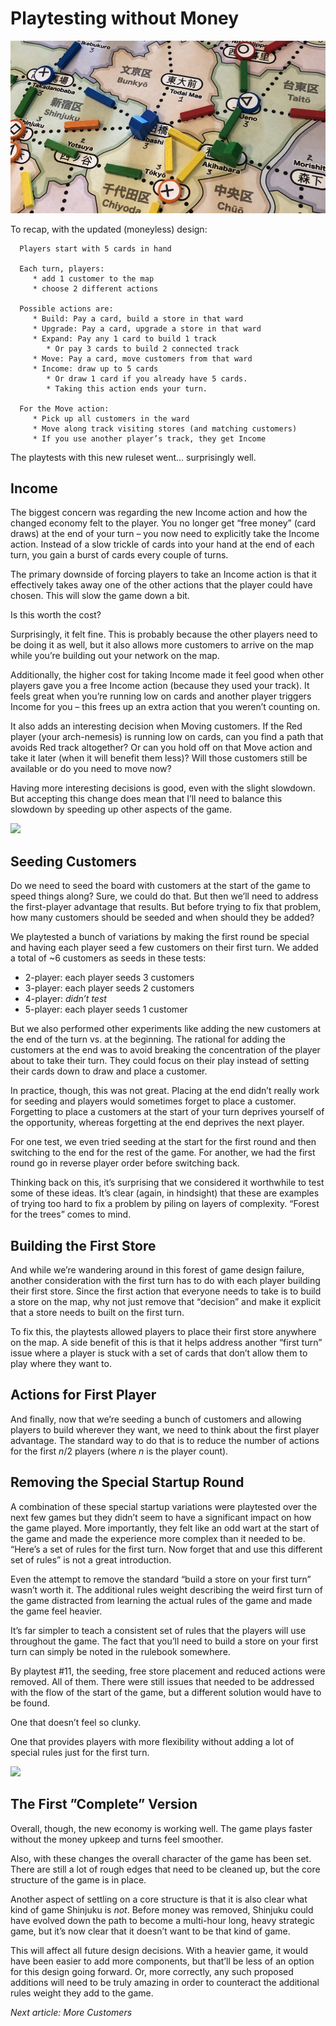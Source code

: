 # Playtesting without Money

<a href="../playtests/images/pt09/pt09-0682.jpg"><img src="images/pt09-0682-crop.jpg" /></a>

To recap, with the updated (moneyless) design:

```
  Players start with 5 cards in hand

  Each turn, players:
     * add 1 customer to the map
     * choose 2 different actions

  Possible actions are:
     * Build: Pay a card, build a store in that ward
     * Upgrade: Pay a card, upgrade a store in that ward
     * Expand: Pay any 1 card to build 1 track
        * Or pay 3 cards to build 2 connected track
     * Move: Pay a card, move customers from that ward
     * Income: draw up to 5 cards
        * Or draw 1 card if you already have 5 cards.
        * Taking this action ends your turn.

  For the Move action:
     * Pick up all customers in the ward
     * Move along track visiting stores (and matching customers)
     * If you use another player’s track, they get Income
```

The playtests with this new ruleset went... surprisingly well.

## Income

The biggest concern was regarding the new Income action and how the changed economy felt to the player. You no longer get “free money” (card draws) at the end of your turn – you now need to explicitly take the Income action. Instead of a slow trickle of cards into your hand at the end of each turn, you gain a burst of cards every couple of turns.

The primary downside of forcing players to take an Income action is that it effectively takes away one of the other actions that the player could have chosen. This will slow the game down a bit.

Is this worth the cost?

Surprisingly, it felt fine. This is probably because the other players need to be doing it as well, but it also allows more customers to arrive on the map while you’re building out your network on the map.

Additionally, the higher cost for taking Income made it feel good when other players gave you a free Income action (because they used your track). It feels great when you’re running low on cards and another player triggers Income for you – this frees up an extra action that you weren’t counting on.

It also adds an interesting decision when Moving customers. If the Red player (your arch-nemesis) is running low on cards, can you find a path that avoids Red track altogether? Or can you hold off on that Move action and take it later (when it will benefit them less)? Will those customers still be available or do you need to move now?

Having more interesting decisions is good, even with the slight slowdown. But accepting this change does mean that I’ll need to balance this slowdown by speeding up other aspects of the game.

<a href="../playtests/images/pt10/pt10-0686.jpg"><img src="images/pt10-0686
-crop.jpg" /></a>

## Seeding Customers

Do we need to seed the board with customers at the start of the game to speed things along? Sure, we could do that. But then we’ll need to address the first-player advantage that results. But before trying to fix that problem, how many customers should be seeded and when should they be added?

We playtested a bunch of variations by making the first round be special and having each player seed a few customers on their first turn. We added a total of ~6 customers as seeds in these tests:

* 2-player: each player seeds 3 customers
* 3-player: each player seeds 2 customers
* 4-player: _didn’t test_
* 5-player: each player seeds 1 customer

But we also performed other experiments like adding the new customers at the end of the turn vs. at the beginning. The rational for adding the customers at the end was to avoid breaking the concentration of the player about to take their turn. They could focus on their play instead of setting their cards down to draw and place a customer.

In practice, though, this was not great. Placing at the end didn’t really work for seeding and players would sometimes forget to place a customer. Forgetting to place a customers at the start of your turn deprives yourself of the opportunity, whereas forgetting at the end deprives the next player.

For one test, we even tried seeding at the start for the first round and then switching to the end for the rest of the game. For another, we had the first round go in reverse player order before switching back.

Thinking back on this, it’s surprising that we considered it worthwhile to test some of these ideas. It’s clear (again, in hindsight) that these are examples of trying too hard to fix a problem by piling on layers of complexity. “Forest for the trees” comes to mind.

## Building the First Store

And while we’re wandering around in this forest of game design failure, another consideration with the first turn has to do with each player building their first store. Since the first action that everyone needs to take is to build a store on the map, why not just remove that “decision” and make it explicit that a store needs to built on the first turn.

To fix this, the playtests allowed players to place their first store anywhere on the map. A side benefit of this is that it helps address another “first turn” issue where a player is stuck with a set of cards that don’t allow them to play where they want to.

## Actions for First Player

And finally, now that we’re seeding a bunch of customers and allowing players to build wherever they want, we need to think about the first player advantage. The standard way to do that is to reduce the number of actions for the first _n_/2 players (where _n_ is the player count).

## Removing the Special Startup Round

A combination of these special startup variations were playtested over the next few games but they didn’t seem to have a significant impact on how the game played. More importantly, they felt like an odd wart at the start of the game and made the experience more complex than it needed to be. “Here’s a set of rules for the first turn. Now forget that and use this different set of rules” is not a great introduction.

Even the attempt to remove the standard “build a store on your first turn” wasn’t worth it. The additional rules weight describing the weird first turn of the game distracted from learning the actual rules of the game and made the game feel heavier.

It’s far simpler to teach a consistent set of rules that the players will use throughout the game. The fact that you’ll need to build a store on your first turn can simply be noted in the rulebook somewhere.

By playtest #11, the seeding, free store placement and reduced actions were removed. All of them. There were still issues that needed to be addressed with the flow of the start of the game, but a different solution would have to be found.

One that doesn’t feel so clunky.

One that provides players with more flexibility without adding a lot of special rules just for the first turn.

<a href="../playtests/images/pt08/pt08-0675.jpg"><img src="images/pt08-0675
-crop.jpg" /></a>

## The First ”Complete” Version

Overall, though, the new economy is working well. The game plays faster without the money upkeep and turns feel smoother. 

Also, with these changes the overall character of the game has been set. There are still a lot of rough edges that need to be cleaned up, but the core structure of the game is in place.

Another aspect of settling on a core structure is that it is also clear what kind of game Shinjuku is *not*. Before money was removed, Shinjuku could have evolved down the path to become a multi-hour long, heavy strategic game, but it’s now clear that it doesn’t want to be that kind of game.

This will affect all future design decisions. With a heavier game, it would have been easier to add more components, but that’ll be less of an option for this design going forward. Or, more correctly, any such proposed additions will need to be truly amazing in order to counteract the additional rules weight they add to the game.

_Next article: More Customers_
